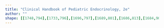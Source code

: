 ```yaml
---
title: "Clinical Handbook of Pediatric Endocrinology, 2e"
author: ""
shape: [[1748,794],[1733,796],[1696,797],[1689,801],[1686,813],[1684,900],[1682,915],[1680,977],[1678,994],[1675,1101],[1665,1269],[1660,1425],[1657,1445],[1658,1455],[1660,1459],[1667,1463],[1673,1464],[1740,1464],[1751,1460],[1755,1453],[1755,1430],[1759,1382],[1763,1246],[1766,1209],[1769,1127],[1771,1114],[1772,1043],[1774,1024],[1776,951],[1779,921],[1778,905],[1781,872],[1781,836],[1778,825],[1761,800],[1758,797],[1750,794]]
---
```

